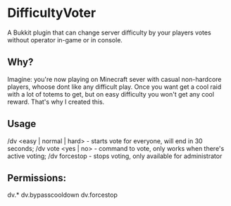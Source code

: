 # DifficultyVoter
A Bukkit plugin that can change server difficulty by your players votes without operator in-game or in console.

## Why?
Imagine: you're now playing on Minecraft sever with casual non-hardcore players, whoose dont like any difficult play. Once you want get a cool raid with a lot of totems to get, but on easy difficulty you won't get any cool reward. That's why I created this.

## Usage
/dv <easy | normal | hard> - starts vote for everyone, will end in 30 seconds;
/dv vote <yes | no> - command to vote, only works when there's active voting;
/dv forcestop - stops voting, only available for administrator

## Permissions:
dv.*
dv.bypasscooldown
dv.forcestop

